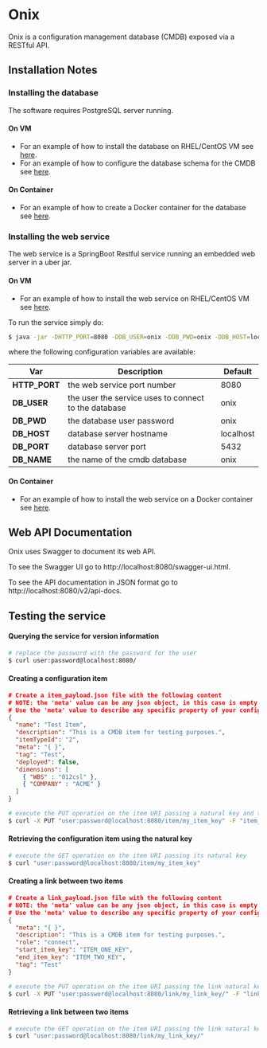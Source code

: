 # Onix 

Onix is a configuration management database (CMDB) exposed via a RESTful API.

## Installation Notes

### Installing the database

The software requires PostgreSQL server running.

#### On VM
- For an example of how to install the database on RHEL/CentOS VM see [here](install/vm/db/install_pgsql.sh).
- For an example of how to configure the database schema for the CMDB see [here](install/vm/db/configure_pgsql.sh).

#### On Container
- For an example of how to create a Docker container for the database see [here](install/container/db/build.sh).

### Installing the web service

The web service is a SpringBoot Restful service running an embedded web server in a uber jar.

#### On VM
- For an example of how to install the web service on RHEL/CentOS VM see [here](install/vm/svc/build.sh).

To run the service simply do:
```bash
$ java -jar -DHTTP_PORT=8080 -DDB_USER=onix -DDB_PWD=onix -DDB_HOST=localhost -DDB_PORT=5432 -DDB_NAME=onix onix-1.0-SNAPSHOT.jar 
```
where the following configuration variables are available:

| Var  | Description  | Default  |
|---|---|---|
| **HTTP_PORT** | the web service port number  | 8080  |
| **DB_USER**  | the user the service uses to connect to the database  | onix  |
| **DB_PWD**  | the database user password  | onix  |
| **DB_HOST**  | database server hostname  | localhost  |
| **DB_PORT**  | database server port  | 5432  |
| **DB_NAME**  | the name of the cmdb database  | onix  |


#### On Container
- For an example of how to install the web service on a Docker container see [here](install/container/svc/build.sh).

## Web API Documentation

Onix uses Swagger to document its web API.

To see the Swagger UI go to http://localhost:8080/swagger-ui.html.

To see the API documentation in JSON format go to http://localhost:8080/v2/api-docs.

## Testing the service

#### Querying the service for version information

```bash
# replace the password with the password for the user
$ curl user:password@localhost:8080/
```

#### Creating a configuration item
```json
# Create a item_payload.json file with the following content
# NOTE: the 'meta' value can be any json object, in this case is empty {}
# Use the 'meta' value to describe any specific property of your configuration item.
{
  "name": "Test Item",
  "description": "This is a CMDB item for testing purposes.",
  "itemTypeId": "2",
  "meta": "{ }",
  "tag": "Test",
  "deployed": false,
  "dimensions": [
    { "WBS" : "012csl" },
    { "COMPANY" : "ACME" }
  ]
}
```

```bash
# execute the PUT operation on the item URI passing a natural key and the payload.json file
$ curl -X PUT "user:password@localhost:8080/item/my_item_key" -F "item_payload.json"
```

#### Retrieving the configuration item using the natural key

```bash
# execute the GET operation on the item URI passing its natural key
$ curl "user:password@localhost:8080/item/my_item_key" 
```

#### Creating a link between two items

```json
# Create a link_payload.json file with the following content
# NOTE: the 'meta' value can be any json object, in this case is empty {}
# Use the 'meta' value to describe any specific property of your configuration item.
{
  "meta": "{ }",
  "description": "This is a CMDB item for testing purposes.",
  "role": "connect",
  "start_item_key": "ITEM_ONE_KEY",
  "end_item_key": "ITEM_TWO_KEY",
  "tag": "Test"
}
```

```bash
# execute the PUT operation on the item URI passing the link natural key and the payload.json file
$ curl -X PUT "user:password@localhost:8080/link/my_link_key/" -F "link_payload.json"
```

#### Retrieving a link between two items
```bash
# execute the GET operation on the item URI passing the link natural key 
$ curl "user:password@localhost:8080/link/my_link_key/" 
```
